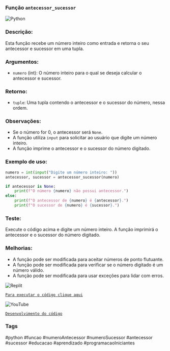 ### Função `antecessor_sucessor`

<img alt="Python" src="https://img.shields.io/badge/python-%2314354C.svg?style=for-the-badge&logo=python&logoColor=white"/>

### Descrição:

Esta função recebe um número inteiro como entrada e retorna o seu antecessor e sucessor em uma tupla.

### Argumentos:

* `numero` (int): O número inteiro para o qual se deseja calcular o antecessor e sucessor.

### Retorno:

* `tuple`: Uma tupla contendo o antecessor e o sucessor do número, nessa ordem.

### Observações:

* Se o número for 0, o antecessor será `None`.
* A função utiliza `input` para solicitar ao usuário que digite um número inteiro.
* A função imprime o antecessor e o sucessor do número digitado.

### Exemplo de uso:

```python
numero = int(input("Digite um número inteiro: "))
antecessor, sucessor = antecessor_sucessor(numero)

if antecessor is None:
    print(f"O número {numero} não possui antecessor.")
else:
    print(f"O antecessor de {numero} é {antecessor}.")
    print(f"O sucessor de {numero} é {sucessor}.")
```

### Teste:

Execute o código acima e digite um número inteiro. A função imprimirá o antecessor e o sucessor do número digitado.

### Melhorias:

* A função pode ser modificada para aceitar números de ponto flutuante.
* A função pode ser modificada para verificar se o número digitado é um número válido.
* A função pode ser modificada para usar exceções para lidar com erros.


![Replit](https://img.shields.io/badge/Replit-F26207.svg?style=for-the-badge&logo=Replit&logoColor=white)

[`Para executar o código clique aqui`](https://replit.com/@DeiseFreire2022/numeroantecessorsucessor)


![YouTube](https://img.shields.io/badge/YouTube-FF0000.svg?style=for-the-badge&logo=YouTube&logoColor=white)

[`Desenvolvimento do código`](https://www.youtube.com/playlist?list=PLZpH1iUcDo5hCRy-PXWZR5xkEwbFw1LB3)

### Tags

#python #funcao #numeroAntecessor #numeroSucessor #antecessor #sucessor #educacao #aprendizado #programacaoIniciantes
